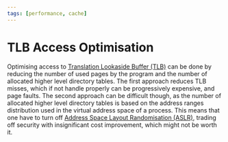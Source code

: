 ```yaml
---
tags: [performance, cache]
---
```


# TLB Access Optimisation

Optimising access to [Translation Lookaside Buffer (TLB)](202403210922.md) can
be done by reducing the number of used pages by the program and the number of
allocated higher level directory tables. The first approach reduces TLB misses,
which if not handle properly can be progressively expensive, and page faults.
The second approach can be difficult though, as the number of allocated higher
level directory tables is based on the address ranges distribution used in the
virtual address space of a process. This means that one have to turn off
[Address Space Layout Randomisation (ASLR)](202407262234.md), trading off
security with insignificant cost improvement, which might not be worth it.
